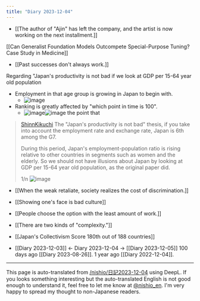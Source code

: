 ```yaml
---
title: "Diary 2023-12-04"
---
```



- [[The author of "Ajin" has left the company, and the artist is now working on the next installment.]]

[[Can Generalist Foundation Models Outcompete Special-Purpose Tuning? Case Study in Medicine]]

- [[Past successes don't always work.]]

Regarding "Japan's productivity is not bad if we look at GDP per 15-64 year old population
- Employment in that age group is growing in Japan to begin with.
    - ![image](https://gyazo.com/5534a5a85d28a6f8c76c483c25c9eff4/thumb/1000)
- Ranking is greatly affected by "which point in time is 100".
    - ![image](https://gyazo.com/99f722bfafe0bfe18bc417821c035142/thumb/1000)![image](https://gyazo.com/79ca71e09799a27efb934f4adb521bb3/thumb/1000)
the point that

> [ShinnKikuchi](https://twitter.com/ShinnKikuchi/status/1731263590404104294) The "Japan's productivity is not bad" thesis, if you take into account the employment rate and exchange rate, Japan is 6th among the G7.
>
>  During this period, Japan's employment-population ratio is rising relative to other countries in segments such as women and the elderly. So we should not have illusions about Japan by looking at GDP per 15-64 year old population, as the original paper did.
>
>  1/n
>  ![image](https://pbs.twimg.com/media/GAatvDLa0AAHa-0?format=png&name=small#.png)



- [[When the weak retaliate, society realizes the cost of discrimination.]]

- [[Showing one's face is bad culture]]
- [[People choose the option with the least amount of work.]]

- [[There are two kinds of "complexity."]]

- [[Japan's Collectivism Score 180th out of 188 countries]]

- [[Diary 2023-12-03]] ← Diary 2023-12-04 → [[Diary 2023-12-05]]
100 days ago [[Diary 2023-08-26]].
1 year ago [[Diary 2022-12-04]].
---
This page is auto-translated from [/nishio/日記2023-12-04](https://scrapbox.io/nishio/日記2023-12-04) using DeepL. If you looks something interesting but the auto-translated English is not good enough to understand it, feel free to let me know at [@nishio_en](https://twitter.com/nishio_en). I'm very happy to spread my thought to non-Japanese readers.